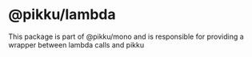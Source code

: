 # @pikku/lambda

This package is part of @pikku/mono and is responsible for providing a wrapper between lambda calls and pikku
